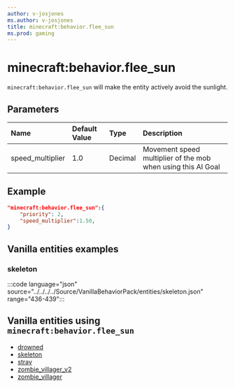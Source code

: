 ```yaml
---
author: v-josjones
ms.author: v-josjones
title: minecraft:behavior.flee_sun
ms.prod: gaming
---
```


# minecraft:behavior.flee_sun

`minecraft:behavior.flee_sun` will make the entity actively avoid the sunlight.

## Parameters

|Name |Default Value  |Type  |Description  |
|:----------|:----------|:----------|:----------|
|speed_multiplier| 1.0| Decimal| Movement speed multiplier of the mob when using this AI Goal |

## Example

```json
"minecraft:behavior.flee_sun":{
    "priority": 2,
    "speed_multiplier":1.50,
}
```

## Vanilla entities examples

### skeleton

:::code language="json" source="../../../../Source/VanillaBehaviorPack/entities/skeleton.json" range="436-439":::

## Vanilla entities using `minecraft:behavior.flee_sun`

- [drowned](../../../../Source/VanillaBehaviorPack_Snippets/entities/drowned.md)
- [skeleton](../../../../Source/VanillaBehaviorPack_Snippets/entities/skeleton.md)
- [stray](../../../../Source/VanillaBehaviorPack_Snippets/entities/stray.md)
- [zombie_villager_v2](../../../../Source/VanillaBehaviorPack_Snippets/entities/zombie_villager_v2.md)
- [zombie_villager](../../../../Source/VanillaBehaviorPack_Snippets/entities/zombie_villager.md)
